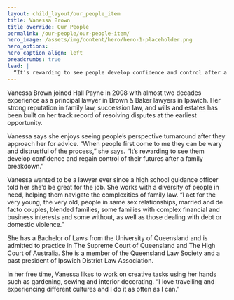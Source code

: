 ```yaml
---
layout: child_layout/our_people_item
title: Vanessa Brown
title_override: Our People
permalink: /our-people/our-people-item/
hero_image: /assets/img/content/hero/hero-1-placeholder.png
hero_options:
hero_caption_align: left
breadcrumbs: true
lead: |
  “It’s rewarding to see people develop confidence and control after a family breakdown.”
---
```


<div class="lead">

</div>

Vanessa Brown joined Hall Payne in 2008 with almost two decades experience as a principal lawyer in Brown & Baker lawyers in Ipswich. Her strong reputation in family law, succession law, and wills and estates has been built on her track record of resolving disputes at the earliest opportunity.

Vanessa says she enjoys seeing people’s perspective turnaround after they approach her for advice. “When people first come to me they can be wary and distrustful of the process,” she says. “It’s rewarding to see them develop confidence and regain control of their futures after a family breakdown.”

Vanessa wanted to be a lawyer ever since a high school guidance officer told her she’d be great for the job. She works with a diversity of people in need, helping them navigate the complexities of family law. “I act for the very young, the very old, people in same sex relationships, married and de facto couples, blended families, some families with complex financial and business interests and some without, as well as those dealing with debt or domestic violence.”

She has a Bachelor of Laws from the University of Queensland and is admitted to practice in The Supreme Court of Queensland and The High Court of Australia. She is a member of the Queensland Law Society and a past president of Ipswich District Law Association.

In her free time, Vanessa likes to work on creative tasks using her hands such as gardening, sewing and interior decorating. “I love travelling and experiencing different cultures and I do it as often as I can.”